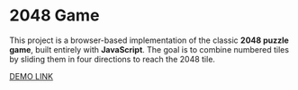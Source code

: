 # 2048 Game

This project is a browser-based implementation of the classic **2048 puzzle game**, built entirely with **JavaScript**. The goal is to combine numbered tiles by sliding them in four directions to reach the 2048 tile.

[DEMO LINK](https://sophiasph.github.io/game-2048/)


